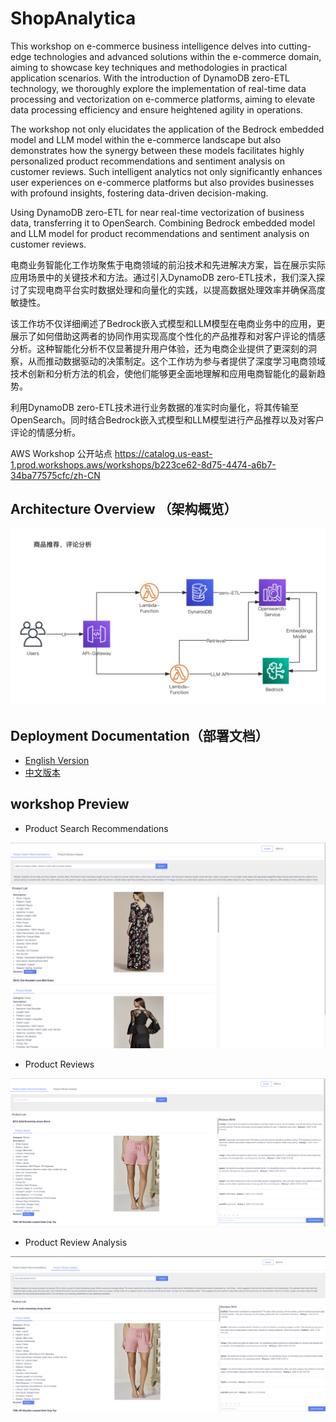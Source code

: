 # ShopAnalytica 
This workshop on e-commerce business intelligence delves into cutting-edge technologies and advanced solutions within the e-commerce domain, aiming to showcase key techniques and methodologies in practical application scenarios. With the introduction of DynamoDB zero-ETL technology, we thoroughly explore the implementation of real-time data processing and vectorization on e-commerce platforms, aiming to elevate data processing efficiency and ensure heightened agility in operations.

The workshop not only elucidates the application of the Bedrock embedded model and LLM model within the e-commerce landscape but also demonstrates how the synergy between these models facilitates highly personalized product recommendations and sentiment analysis on customer reviews. Such intelligent analytics not only significantly enhances user experiences on e-commerce platforms but also provides businesses with profound insights, fostering data-driven decision-making.

Using DynamoDB zero-ETL for near real-time vectorization of business data, transferring it to OpenSearch. Combining Bedrock embedded model and LLM model for product recommendations and sentiment analysis on customer reviews.

电商业务智能化工作坊聚焦于电商领域的前沿技术和先进解决方案，旨在展示实际应用场景中的关键技术和方法。通过引入DynamoDB zero-ETL技术，我们深入探讨了实现电商平台实时数据处理和向量化的实践，以提高数据处理效率并确保高度敏捷性。

该工作坊不仅详细阐述了Bedrock嵌入式模型和LLM模型在电商业务中的应用，更展示了如何借助这两者的协同作用实现高度个性化的产品推荐和对客户评论的情感分析。这种智能化分析不仅显著提升用户体验，还为电商企业提供了更深刻的洞察，从而推动数据驱动的决策制定。这个工作坊为参与者提供了深度学习电商领域技术创新和分析方法的机会，使他们能够更全面地理解和应用电商智能化的最新趋势。

利用DynamoDB zero-ETL技术进行业务数据的准实时向量化，将其传输至OpenSearch。同时结合Bedrock嵌入式模型和LLM模型进行产品推荐以及对客户评论的情感分析。

AWS Workshop 公开站点 https://catalog.us-east-1.prod.workshops.aws/workshops/b223ce62-8d75-4474-a6b7-34ba77575cfc/zh-CN

## Architecture Overview （架构概览）

![Alt text](workshop-ddb-opensearch-llm.jpg)

## Deployment Documentation（部署文档）

- [English Version](docs/en/deployment.md)
- [中文版本](docs/cn/deployment.md)

## workshop Preview

- Product Search Recommendations

![Alt text](image.png)

- Product Reviews

![Alt text](image-1.png)

- Product Review Analysis

![Alt text](image-2.png)
